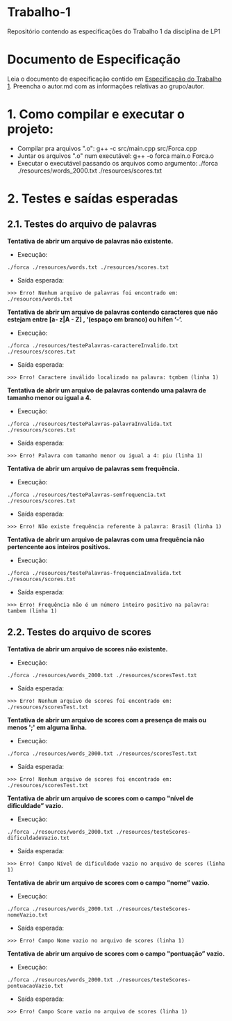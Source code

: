 # Trabalho-1

Repositório contendo as especificações do Trabalho 1 da disciplina de LP1

# Documento de Especificação

Leia o documento de especificação contido em [Especificação do Trabalho 1](https://docs.google.com/document/d/1aa51VNLQ_jpZaEuGkMz2KE8feAkE48-TENZ9eqn48nk/edit?usp=sharing). Preencha o autor.md com as informações relativas ao grupo/autor.

# 1. Como compilar e executar o projeto:

- Compilar pra arquivos ".o": g++ -c src/main.cpp src/Forca.cpp
- Juntar os arquivos ".o" num executável: g++ -o forca main.o Forca.o
- Executar o executável passando os arquivos como argumento: ./forca ./resources/words_2000.txt ./resources/scores.txt

# 2. Testes e saídas esperadas

## 2.1. Testes do arquivo de palavras

**Tentativa de abrir um arquivo de palavras não existente.**

- Execução:

`./forca ./resources/words.txt ./resources/scores.txt `

- Saída esperada:

`>>> Erro! Nenhum arquivo de palavras foi encontrado em: ./resources/words.txt`

**Tentativa de abrir um arquivo de palavras contendo caracteres que não estejam entre [a- z|A - Z] , ‘(espaço em branco) ou hífen ‘-’.**

- Execução:

`./forca ./resources/testePalavras-caractereInvalido.txt ./resources/scores.txt`

- Saída esperada:

`>>> Erro! Caractere inválido localizado na palavra: tçmbem (linha 1)`

**Tentativa de abrir um arquivo de palavras contendo uma palavra de tamanho menor ou igual a 4.**

- Execução:

`./forca ./resources/testePalavras-palavraInvalida.txt ./resources/scores.txt`

- Saída esperada:

`>>> Erro! Palavra com tamanho menor ou igual a 4: piu (linha 1)`

**Tentativa de abrir um arquivo de palavras sem frequência.**

- Execução:

`./forca ./resources/testePalavras-semfrequencia.txt ./resources/scores.txt`

- Saída esperada:

`>>> Erro! Não existe frequência referente à palavra: Brasil (linha 1)`

**Tentativa de abrir um arquivo de palavras com uma frequência não pertencente aos inteiros positivos.**

- Execução:

`./forca ./resources/testePalavras-frequenciaInvalida.txt ./resources/scores.txt`

- Saída esperada:

`>>> Erro! Frequência não é um número inteiro positivo na palavra: tambem (linha 1)`

## 2.2. Testes do arquivo de scores

**Tentativa de abrir um arquivo de scores não existente.**

- Execução:

`./forca ./resources/words_2000.txt ./resources/scoresTest.txt`

- Saída esperada:

`>>> Erro! Nenhum arquivo de scores foi encontrado em: ./resources/scoresTest.txt`

**Tentativa de abrir um arquivo de scores com a presença de mais ou menos ';' em alguma linha.**

- Execução:

`./forca ./resources/words_2000.txt ./resources/scoresTest.txt`

- Saída esperada:

`>>> Erro! Nenhum arquivo de scores foi encontrado em: ./resources/scoresTest.txt`

**Tentativa de abrir um arquivo de scores com o campo "nível de dificuldade” vazio.**

- Execução:

`./forca ./resources/words_2000.txt ./resources/testeScores-dificuldadeVazio.txt`

- Saída esperada:

`>>> Erro! Campo Nível de dificuldade vazio no arquivo de scores (linha 1)`

**Tentativa de abrir um arquivo de scores com o campo "nome” vazio.**

- Execução:

`./forca ./resources/words_2000.txt ./resources/testeScores-nomeVazio.txt`

- Saída esperada:

`>>> Erro! Campo Nome vazio no arquivo de scores (linha 1)`


**Tentativa de abrir um arquivo de scores com o campo "pontuação” vazio.**

- Execução:

`./forca ./resources/words_2000.txt ./resources/testeScores-pontuacaoVazio.txt`

- Saída esperada:

`>>> Erro! Campo Score vazio no arquivo de scores (linha 1)`